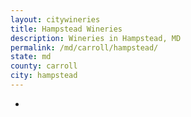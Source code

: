 ```yaml
---
layout: citywineries
title: Hampstead Wineries
description: Wineries in Hampstead, MD
permalink: /md/carroll/hampstead/
state: md
county: carroll
city: hampstead
---
```

-
